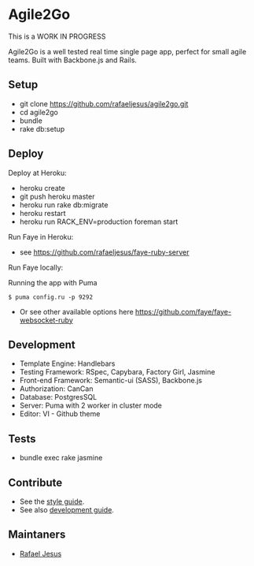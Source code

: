 Agile2Go
=========

This is a WORK IN PROGRESS

Agile2Go is a well tested real time single page app, perfect for small agile teams.
Built with Backbone.js and Rails.

Setup
-----

* git clone https://github.com/rafaeljesus/agile2go.git
* cd agile2go
* bundle
* rake db:setup

Deploy
------

Deploy at Heroku:

* heroku create
* git push heroku master
* heroku run rake db:migrate
* heroku restart
* heroku run RACK_ENV=production foreman start

Run Faye in Heroku:

* see https://github.com/rafaeljesus/faye-ruby-server

Run Faye locally:

Running the app with Puma

```
$ puma config.ru -p 9292
```

* Or see other available options here https://github.com/faye/faye-websocket-ruby

Development
-----------

* Template Engine: Handlebars
* Testing Framework: RSpec, Capybara, Factory Girl, Jasmine
* Front-end Framework: Semantic-ui (SASS), Backbone.js
* Authorization: CanCan
* Database: PostgresSQL
* Server: Puma with 2 worker in cluster mode
* Editor: VI - Github theme

Tests
------
* bundle exec rake jasmine

Contribute
----------

* See the [style guide](https://github.com/copycopter/style-guide).
* See also [development guide](https://github.com/thoughtbot/guides).

Maintaners
----------

* [Rafael Jesus](https://github.com/rafaeljesus)
